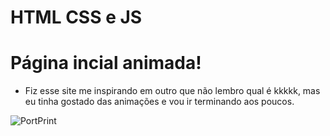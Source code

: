 # HTML CSS e JS
# Página incial animada!
- Fiz esse site me inspirando em outro que não lembro qual é kkkkk, mas eu tinha gostado das animações e vou ir terminando aos poucos.

![PortPrint](https://user-images.githubusercontent.com/91232437/155881216-9fe24782-0142-4543-8147-4828edef0290.png)
